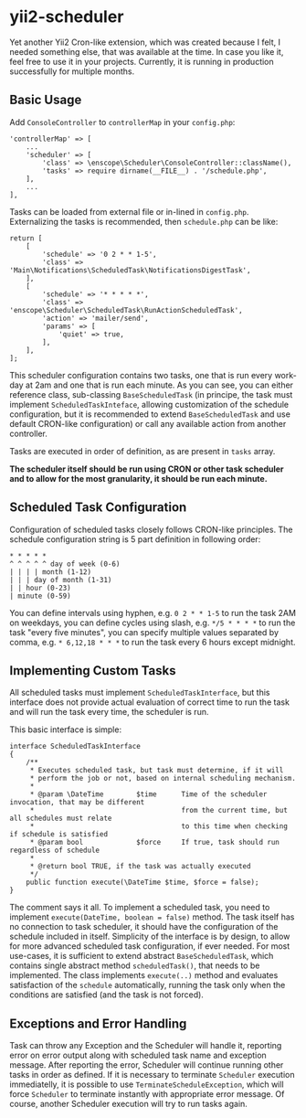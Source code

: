 # yii2-scheduler
Yet another Yii2 Cron-like extension, which was created because I felt, I needed something else, that was available at the time.
In case you like it, feel free to use it in your projects. Currently, it is running in production successfully for multiple months.

## Basic Usage

Add `ConsoleController` to `controllerMap` in your `config.php`:

    'controllerMap' => [
        ...
        'scheduler' => [
            'class' => \enscope\Scheduler\ConsoleController::className(),
            'tasks' => require dirname(__FILE__) . '/schedule.php',
        ],
        ...
    ],

Tasks can be loaded from external file or in-lined in `config.php`.
Externalizing the tasks is recommended, then `schedule.php` can be like:

    return [
        [
            'schedule' => '0 2 * * 1-5',
            'class' => 'Main\Notifications\ScheduledTask\NotificationsDigestTask',
        ],
        [
            'schedule' => '* * * * *',
            'class' => 'enscope\Scheduler\ScheduledTask\RunActionScheduledTask',
            'action' => 'mailer/send',
            'params' => [
                'quiet' => true,
            ],
        ],
    ];

This scheduler configuration contains two tasks, one that is run every work-day at 2am and one that is run each minute.
As you can see, you can either reference class, sub-classing `BaseScheduledTask` (in principe, the task must implement `ScheduledTaskInteface`,
allowing customization of the schedule configuration, but it is recommended to extend `BaseScheduledTask` and use
default CRON-like configuration) or call any available action from another controller.

Tasks are executed in order of definition, as are present in `tasks` array.

**The scheduler itself should be run using CRON or other task scheduler and to allow for the most granularity, it should be run each minute.**

## Scheduled Task Configuration

Configuration of scheduled tasks closely follows CRON-like principles.
The schedule configuration string is 5 part definition in following order:

    * * * * *
    ^ ^ ^ ^ ^ day of week (0-6)
    | | | | month (1-12)
    | | | day of month (1-31)
    | | hour (0-23)
    | minute (0-59)

You can define intervals using hyphen, e.g. `0 2 * * 1-5` to run the task 2AM on weekdays,
you can define cycles using slash, e.g. `*/5 * * * *` to run the task "every five minutes",
you can specify multiple values separated by comma, e.g. `* 6,12,18 * * *` to run the task every 6 hours except midnight.

## Implementing Custom Tasks

All scheduled tasks must implement `ScheduledTaskInterface`, but this interface does not provide actual evaluation of correct time to run the task
and will run the task every time, the scheduler is run. 

This basic interface is simple:

    interface ScheduledTaskInterface
    {
        /**
         * Executes scheduled task, but task must determine, if it will
         * perform the job or not, based on internal scheduling mechanism.
         *
         * @param \DateTime        $time      Time of the scheduler invocation, that may be different
         *                                    from the current time, but all schedules must relate
         *                                    to this time when checking if schedule is satisfied
         * @param bool             $force     If true, task should run regardless of schedule
         *
         * @return bool TRUE, if the task was actually executed
         */
        public function execute(\DateTime $time, $force = false);
    }

The comment says it all. To implement a scheduled task, you need to implement `execute(DateTime, boolean = false)` method.
The task itself has no connection to task scheduler, it should have the configuration of the schedule included in itself.
Simplicity of the interface is by design, to allow for more advanced scheduled task configuration, if ever needed.
For most use-cases, it is sufficient to extend abstract `BaseScheduledTask`, which contains single abstract method
`scheduledTask()`, that needs to be implemented. The class implements `execute(..)` method and evaluates satisfaction
of the `schedule` automatically, running the task only when the conditions are satisfied (and the task is not forced).

## Exceptions and Error Handling

Task can throw any Exception and the Scheduler will handle it, reporting error on error output along with scheduled task name
and exception message. After reporting the error, Scheduler will continue running other tasks in order as defined. If it is
necessary to terminate `Scheduler` execution immediatelly, it is possible to use `TerminateScheduleException`, which will
force `Scheduler` to terminate instantly with appropriate error message. Of course, another Scheduler execution will
try to run tasks again.
